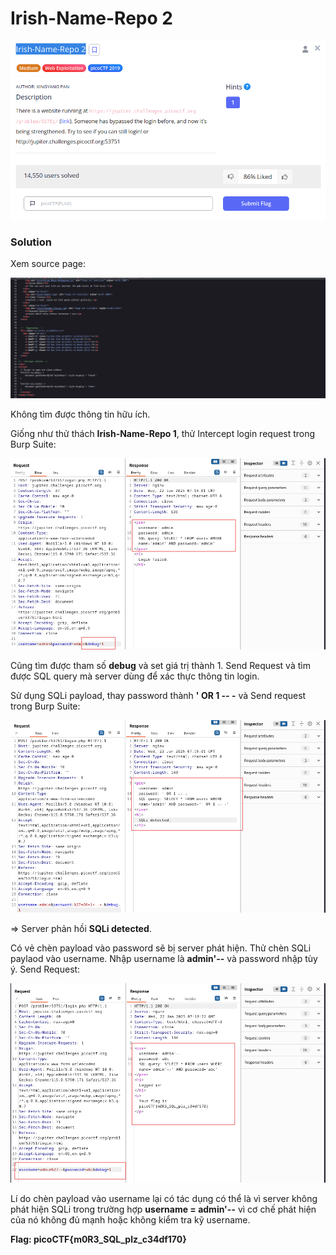 # Irish-Name-Repo 2
![img](https://github.com/DucThinh47/PicoCTF_Writeups/blob/main/Web_Exploitation/images/image38.png?raw=true)

### Solution

Xem source page: 

![img](https://github.com/DucThinh47/PicoCTF_Writeups/blob/main/Web_Exploitation/images/image39.png?raw=true)

Không tìm được thông tin hữu ích. 

Giống như thử thách **Irish-Name-Repo 1**, thử Intercept login request trong Burp Suite:

![img](https://github.com/DucThinh47/PicoCTF_Writeups/blob/main/Web_Exploitation/images/image40.png?raw=true)

Cũng tìm được tham số **debug** và set giá trị thành 1. Send Request và tìm được SQL query mà server dùng để xác thực thông tin login. 

Sử dụng SQLi payload, thay password thành **' OR 1 -- -** và Send request trong Burp Suite: 

![img](https://github.com/DucThinh47/PicoCTF_Writeups/blob/main/Web_Exploitation/images/image41.png?raw=true)

=> Server phản hồi **SQLi detected**. 

Có vẻ chèn payload vào password sẽ bị server phát hiện. Thử chèn SQLi paylaod vào username. Nhập username là **admin'--** và password nhập tùy ý. Send Request: 

![img](https://github.com/DucThinh47/PicoCTF_Writeups/blob/main/Web_Exploitation/images/image42.png?raw=true)

Lí do chèn payload vào username lại có tác dụng có thể là vì server không phát hiện SQLi trong trường hợp **username = admin'--** vì cơ chế phát hiện của nó không đủ mạnh hoặc không kiểm tra kỹ username.

**Flag: picoCTF{m0R3_SQL_plz_c34df170}**

